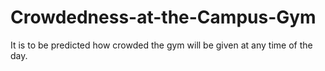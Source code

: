 # Crowdedness-at-the-Campus-Gym
It is to be predicted how crowded the gym will be given at any time of the day.
